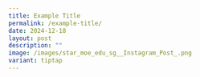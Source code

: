 ```yaml
---
title: Example Title
permalink: /example-title/
date: 2024-12-18
layout: post
description: ""
image: /images/star_moe_edu_sg__Instagram_Post_.png
variant: tiptap
---
```

